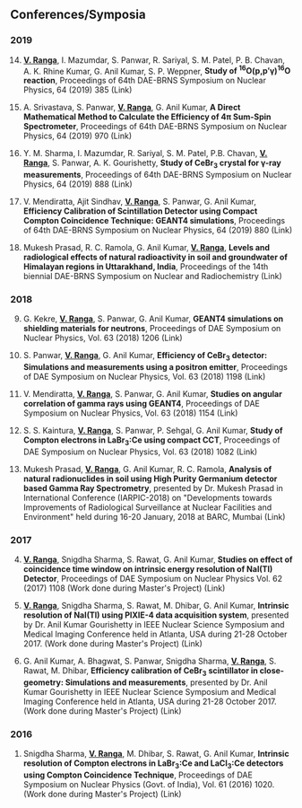 ## Conferences/Symposia
### 2019
14. **<ins>V. Ranga</ins>**, I. Mazumdar, S. Panwar, R. Sariyal, S. M. Patel, P. B. Chavan, A. K. Rhine Kumar, G. Anil Kumar, S. P. Weppner,
**Study of <sup>16</sup>O(p,p&prime;&gamma;)<sup>16</sup>O  reaction**,
Proceedings of 64th DAE-BRNS Symposium on Nuclear Physics, 64 (2019) 385 (Link)

13. A. Srivastava, S. Panwar, **<ins>V. Ranga</ins>**, G. Anil Kumar, 
**A Direct Mathematical Method to Calculate the Efficiency of 4&pi; Sum-Spin Spectrometer**, 
Proceedings of 64th DAE-BRNS Symposium on Nuclear Physics, 64 (2019) 970 (Link)

12. Y. M. Sharma, I. Mazumdar, R. Sariyal, S. M. Patel, P.B. Chavan, **<ins>V. Ranga</ins>**, S. Panwar, A. K. Gourishetty, 
**Study of CeBr<sub>3</sub>  crystal for &gamma;-ray measurements**, 
Proceedings of 64th DAE-BRNS Symposium on Nuclear Physics, 64 (2019) 888 (Link)   

11. V. Mendiratta, Ajit Sindhav, **<ins>V. Ranga</ins>**, S. Panwar, G. Anil Kumar, 
**Efficiency Calibration of Scintillation Detector using Compact Compton Coincidence Technique: GEANT4 simulations**, 
Proceedings of 64th DAE-BRNS Symposium on Nuclear Physics, 64 (2019) 880 (Link)  

10. Mukesh Prasad, R. C. Ramola, G. Anil Kumar, **<ins>V. Ranga</ins>**, 
**Levels and radiological effects of natural radioactivity in soil and groundwater of Himalayan regions in Uttarakhand, India**, 
Proceedings of the 14th biennial DAE-BRNS Symposium on Nuclear and Radiochemistry (Link) 

### 2018
9. G. Kekre, **<ins>V. Ranga</ins>**, S. Panwar, G. Anil Kumar, 
**GEANT4 simulations on shielding materials for neutrons**, 
Proceedings of DAE Symposium on Nuclear Physics, Vol. 63 (2018) 1206 (Link) 

8. S. Panwar, **<ins>V. Ranga</ins>**, G. Anil Kumar, 
**Efficiency of CeBr<sub>3</sub> detector: Simulations and measurements using a positron emitter**, 
Proceedings of DAE Symposium on Nuclear Physics, Vol. 63 (2018) 1198 (Link) 

7. V. Mendiratta, **<ins>V. Ranga</ins>**, S. Panwar, G. Anil Kumar, 
**Studies on angular correlation of gamma rays using GEANT4**, 
Proceedings of DAE Symposium on Nuclear Physics, Vol. 63 (2018) 1154 (Link) 

6. S. S. Kaintura, **<ins>V. Ranga</ins>**, S. Panwar, P. Sehgal, G. Anil Kumar, 
**Study of Compton electrons in LaBr<sub>3</sub>:Ce using compact CCT**, 
Proceedings of DAE Symposium on Nuclear Physics, Vol. 63 (2018) 1082 (Link) 

5. Mukesh Prasad, **<ins>V. Ranga</ins>**, G. Anil Kumar, R. C. Ramola, 
**Analysis of natural radionuclides in soil using High Purity Germanium detector based Gamma Ray Spectrometry**, 
presented by Dr. Mukesh Prasad in International Conference (IARPIC-2018) on 
"Developments towards Improvements of Radiological Surveillance at Nuclear Facilities and Environment" held during 16-20 January, 2018 at BARC, Mumbai (Link)

### 2017

4. **<ins>V. Ranga</ins>**, Snigdha Sharma, S. Rawat, G. Anil Kumar, 
**Studies on effect of coincidence time window on intrinsic energy resolution of NaI(Tl) Detector**, 
Proceedings of DAE Symposium on Nuclear Physics Vol. 62 (2017) 1108 (Work done during Master's Project) (Link) 

3. **<ins>V. Ranga</ins>**, Snigdha Sharma, S. Rawat, M. Dhibar, G. Anil Kumar, 
**Intrinsic resolution of NaI(Tl) using PIXIE-4 data acquisition system**, 
presented by Dr. Anil Kumar Gourishetty in 
IEEE Nuclear Science Symposium and Medical Imaging Conference held in Atlanta, USA during 21-28 October 2017. 
(Work done during Master's Project) (Link) 

2. G. Anil Kumar, A. Bhagwat, S. Panwar, Snigdha Sharma, **<ins>V. Ranga</ins>**, S. Rawat, M. Dhibar, 
**Efficiency calibration of CeBr<sub>3</sub> scintillator in close-geometry: Simulations and measurements**, 
presented by Dr. Anil Kumar Gourishetty in 
IEEE Nuclear Science Symposium and Medical Imaging Conference held in Atlanta, USA during 21-28 October 2017. 
(Work done during Master's Project) (Link) 

### 2016

1. Snigdha Sharma, **<ins>V. Ranga</ins>**, M. Dhibar, S. Rawat, G. Anil Kumar,
**Intrinsic resolution of Compton electrons in LaBr<sub>3</sub>:Ce and LaCl<sub>3</sub>:Ce detectors using Compton Coincidence Technique**, 
Proceedings of DAE Symposium on Nuclear Physics (Govt. of India), Vol. 61 (2016) 1020. 
(Work done during Master's Project) (Link) 

